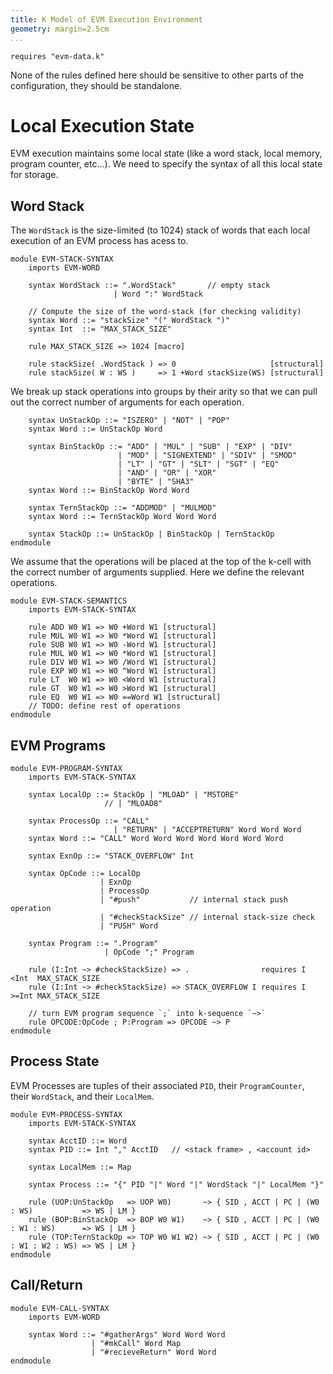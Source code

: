 ```yaml
---
title: K Model of EVM Execution Environment
geometry: margin=2.5cm
...
```



```k
requires "evm-data.k"
```

None of the rules defined here should be sensitive to other parts of the
configuration, they should be standalone.


Local Execution State
=====================

EVM execution maintains some local state (like a word stack, local memory,
program counter, etc...). We need to specify the syntax of all this local state
for storage.

Word Stack
----------

The `WordStack` is the size-limited (to 1024) stack of words that each local
execution of an EVM process has acess to.

```k
module EVM-STACK-SYNTAX
    imports EVM-WORD

    syntax WordStack ::= ".WordStack"       // empty stack
                       | Word ":" WordStack

    // Compute the size of the word-stack (for checking validity)
    syntax Word ::= "stackSize" "(" WordStack ")"
    syntax Int  ::= "MAX_STACK_SIZE"

    rule MAX_STACK_SIZE => 1024 [macro]

    rule stackSize( .WordStack ) => 0                     [structural]
    rule stackSize( W : WS )     => 1 +Word stackSize(WS) [structural]
```

We break up stack operations into groups by their arity so that we can pull out
the correct number of arguments for each operation.

```k
    syntax UnStackOp ::= "ISZERO" | "NOT" | "POP"
    syntax Word ::= UnStackOp Word

    syntax BinStackOp ::= "ADD" | "MUL" | "SUB" | "EXP" | "DIV"
                        | "MOD" | "SIGNEXTEND" | "SDIV" | "SMOD"
                        | "LT" | "GT" | "SLT" | "SGT" | "EQ"
                        | "AND" | "OR" | "XOR"
                        | "BYTE" | "SHA3"
    syntax Word ::= BinStackOp Word Word

    syntax TernStackOp ::= "ADDMOD" | "MULMOD"
    syntax Word ::= TernStackOp Word Word Word

    syntax StackOp ::= UnStackOp | BinStackOp | TernStackOp
endmodule
```

We assume that the operations will be placed at the top of the k-cell with the
correct number of arguments supplied. Here we define the relevant operations.

```k
module EVM-STACK-SEMANTICS
    imports EVM-STACK-SYNTAX

    rule ADD W0 W1 => W0 +Word W1 [structural]
    rule MUL W0 W1 => W0 *Word W1 [structural]
    rule SUB W0 W1 => W0 -Word W1 [structural]
    rule MUL W0 W1 => W0 *Word W1 [structural]
    rule DIV W0 W1 => W0 /Word W1 [structural]
    rule EXP W0 W1 => W0 ^Word W1 [structural]
    rule LT  W0 W1 => W0 <Word W1 [structural]
    rule GT  W0 W1 => W0 >Word W1 [structural]
    rule EQ  W0 W1 => W0 ==Word W1 [structural]
    // TODO: define rest of operations
endmodule
```

EVM Programs
------------

```k
module EVM-PROGRAM-SYNTAX
    imports EVM-STACK-SYNTAX

    syntax LocalOp ::= StackOp | "MLOAD" | "MSTORE"
                     // | "MLOAD8"

    syntax ProcessOp ::= "CALL"
                       | "RETURN" | "ACCEPTRETURN" Word Word Word
    syntax Word ::= "CALL" Word Word Word Word Word Word Word

    syntax ExnOp ::= "STACK_OVERFLOW" Int

    syntax OpCode ::= LocalOp
                    | ExnOp
                    | ProcessOp
                    | "#push"           // internal stack push operation
                    | "#checkStackSize" // internal stack-size check
                    | "PUSH" Word

    syntax Program ::= ".Program"
                     | OpCode ";" Program

    rule (I:Int ~> #checkStackSize) => .                requires I <Int  MAX_STACK_SIZE
    rule (I:Int ~> #checkStackSize) => STACK_OVERFLOW I requires I >=Int MAX_STACK_SIZE

    // turn EVM program sequence `;` into k-sequence `~>`
    rule OPCODE:OpCode ; P:Program => OPCODE ~> P
endmodule
```

Process State
-------------

EVM Processes are tuples of their associated `PID`, their `ProgramCounter`,
their `WordStack`, and their `LocalMem`.

```k
module EVM-PROCESS-SYNTAX
    imports EVM-STACK-SYNTAX

    syntax AcctID ::= Word
    syntax PID ::= Int "," AcctID   // <stack frame> , <account id>

    syntax LocalMem ::= Map

    syntax Process ::= "{" PID "|" Word "|" WordStack "|" LocalMem "}"

    rule (UOP:UnStackOp   => UOP W0)       ~> { SID , ACCT | PC | (W0 : WS)           => WS | LM }
    rule (BOP:BinStackOp  => BOP W0 W1)    ~> { SID , ACCT | PC | (W0 : W1 : WS)      => WS | LM }
    rule (TOP:TernStackOp => TOP W0 W1 W2) ~> { SID , ACCT | PC | (W0 : W1 : W2 : WS) => WS | LM }
endmodule
```

Call/Return
-----------

```k
module EVM-CALL-SYNTAX
    imports EVM-WORD

    syntax Word ::= "#gatherArgs" Word Word Word
                  | "#mkCall" Word Map
                  | "#recieveReturn" Word Word
endmodule
```
